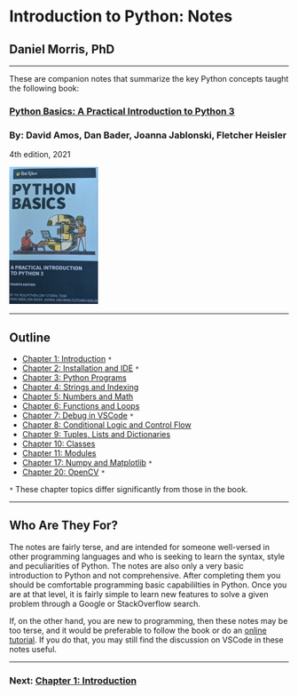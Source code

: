 # Introduction to Python: Notes

## Daniel Morris, PhD
___

These are companion notes that summarize the key Python concepts taught the following book:   

### **[Python Basics: A Practical Introduction to Python 3](https://realpython.com/products/python-basics-book/)**
### By: **David Amos, Dan Bader, Joanna Jablonski, Fletcher Heisler**
4th edition, 2021

![Python Basics](.Images/book.png)

___
## **Outline**

* [Chapter 1: Introduction](Chapter_01_Introduction.md) `*`
* [Chapter 2: Installation and IDE](Chapter_02_Installation_and_IDE.md) `*`
* [Chapter 3: Python Programs](Chapter_03_Python_Programs.md)
* [Chapter 4: Strings and Indexing](Chapter_04_Strings_and_Indexing.md)
* [Chapter 5: Numbers and Math](Chapter_05_Numbers_and_Math.md)
* [Chapter 6: Functions and Loops](Chapter_06_Functions_and_Loops.md)
* [Chapter 7: Debug in VSCode](Chapter_07_Debug_in_VSCode.md) `*`
* [Chapter 8: Conditional Logic and Control Flow](Chapter_08_Conditional_Logic_and_Control_Flow.md)
* [Chapter 9: Tuples, Lists and Dictionaries](Chapter_09_Tuples_Lists_and_Dictionaries.md)
* [Chapter 10: Classes](Chapter_10_Classes.md)
* [Chapter 11: Modules](Chapter_11_Modules.md)
* [Chapter 17: Numpy and Matplotlib](Chapter_17_Numpy_and_Matplotlib.md) `*`
* [Chapter 20: OpenCV](Chapter_20_OpenCV.md) `*`

`*` These chapter topics differ significantly from those in the book.

___
## Who Are They For?

The notes are fairly terse, and are intended for someone well-versed in other programming languages and who is seeking to learn the syntax, style and peculiarities of Python.  The notes are also only a very basic introduction to Python and not comprehensive.  After completing them you should be comfortable programming basic capabililties in Python.  Once you are at that level, it is fairly simple to learn new features to solve a given problem through a Google or StackOverflow search.  

If, on the other hand, you are new to programming, then these notes may be too terse, and it would be preferable to follow the book or do an [online tutorial](https://docs.python.org/3/tutorial/index.html).  If you do that, you may still find the discussion on VSCode in these notes useful.  

___
### Next: [Chapter 1: Introduction](Chapter_01_Introduction.md)